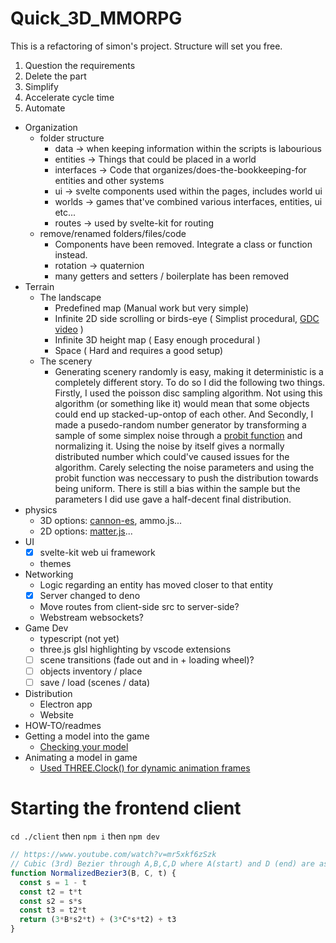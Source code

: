 # Quick_3D_MMORPG

This is a refactoring of simon's project.
Structure will set you free.

1. Question the requirements
2. Delete the part
3. Simplify
4. Accelerate cycle time
5. Automate

- Organization
  - folder structure
    - data -> when keeping information within the scripts is labourious
    - entities -> Things that could be placed in a world
    - interfaces -> Code that organizes/does-the-bookkeeping-for entities and other systems
    - ui -> svelte components used within the pages, includes world ui
    - worlds -> games that've combined various interfaces, entities, ui etc...
    - routes -> used by svelte-kit for routing
  - remove/renamed folders/files/code
    - Components have been removed. Integrate a class or function instead.
    - rotation -> quaternion
    - many getters and setters / boilerplate has been removed
- Terrain
  - The landscape
    - Predefined map (Manual work but very simple)
    - Infinite 2D side scrolling or birds-eye ( Simplist procedural, [GDC video](https://www.youtube.com/watch?v=jV-DZqdKlnE) )
    - Infinite 3D height map ( Easy enough procedural )
    - Space ( Hard and requires a good setup)
  - The scenery
    - Generating scenery randomly is easy, making it deterministic is a completely different story. To do so I did the following two things. Firstly, I used the poisson disc sampling algorithm. Not using this algorithm (or something like it) would mean that some objects could end up stacked-up-ontop of each other. And Secondly, I made a pusedo-random number generator by transforming a sample of some simplex noise through a [probit function](https://en.wikipedia.org/wiki/Probit) and normalizing it. Using the noise by itself gives a normally distributed number which could've caused issues for the algorithm. Carely selecting the noise parameters and using the probit function was neccessary to push the distribution towards being uniform. There is still a bias within the sample but the parameters I did use gave a half-decent final distribution.
- physics
  - 3D options: [cannon-es](https://github.com/pmndrs/cannon-es), ammo.js...
  - 2D options: [matter.js](https://brm.io/matter-js/demo/#collisionFiltering)...
- UI
  - [x] svelte-kit web ui framework
  - themes
- Networking
  - Logic regarding an entity has moved closer to that entity
  - [x] Server changed to deno
  - Move routes from client-side src to server-side?
  - Webstream websockets?
- Game Dev
  - typescript (not yet)
  - three.js glsl highlighting by vscode extensions
  - [ ] scene transitions (fade out and in + loading wheel)?
  - [ ] objects inventory / place
  - [ ] save / load (scenes / data)
- Distribution
  - Electron app
  - Website
- HOW-TO/readmes
 - Getting a model into the game
   - [Checking your model](https://gltf-viewer.donmccurdy.com/)
 - Animating a model in game
   - [Used THREE.Clock() for dynamic animation frames](https://discoverthreejs.com/book/first-steps/animation-loop/)

# Starting the frontend client

`cd ./client` then `npm i` then `npm dev`

```javascript
// https://www.youtube.com/watch?v=mr5xkf6zSzk
// Cubic (3rd) Bezier through A,B,C,D where A(start) and D (end) are assumed to be 0 and 1
function NormalizedBezier3(B, C, t) {
  const s = 1 - t
  const t2 = t*t
  const s2 = s*s
  const t3 = t2*t
  return (3*B*s2*t) + (3*C*s*t2) + t3
}
```